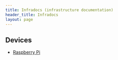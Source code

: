 ```yaml
---
title: Infradocs (infrastructure documentation)
header_title: Infradocs
layout: page
---
```


## Devices

- [Raspberry Pi](./rpi)

